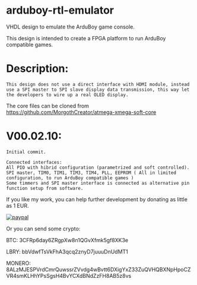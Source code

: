 # arduboy-rtl-emulator

 VHDL design to emulate the ArduBoy game console.

 This design is intended to create a FPGA platform to run ArduBoy compatible games.

 # Description:

 ```
 This design does not use a direct interface with HDMI module, instead use a SPI master to SPI slave display data transmission, this way let the developers to wire up a real OLED display.
 ```

 The core files can be cloned from https://github.com/MorgothCreator/atmega-xmega-soft-core

  # V00.02.10:

 ```
 Initial commit.
 
 Connected interfaces:
 All PIO with hibrid configuration (parametrized and soft controlled).
 SPI master, TIM0, TIM1, TIM3, TIM4, PLL, EEPROM ( All in limited configuration, to run ArduBoy compatible games )
 Some timmers and SPI master interface is connected as alternative pin function setup from software.
 ```

 If you like my work, you can help further development by donating as little as 1 EUR.

 [![paypal](https://www.paypalobjects.com/en_US/i/btn/btn_donateCC_LG.gif)](https://www.paypal.com/cgi-bin/webscr?cmd=_s-xclick&hosted_button_id=CZM6JXDVMFXHS&source=url)

 Or you can send some crypto:

 BTC: 3CFRp6day6ZRgpXw8n1QGvXfmk5gf8XK3e

 LBRY: bbVdwfTsVkFhA3qcq2znyD7juuuDnUdMT1

 MONERO: 8ALzMJESPVrdCmrQuwssrZVvdg4wBvtt6DXigYxZ33ZuQVHQBXNpHpoCZVR4smKLHhYPsSgsH4BvYCXdBNdZzFH8AB5z8vs
